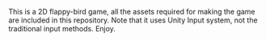 This is a 2D flappy-bird game, all the assets required for making the game are included in this repository. Note that it uses Unity Input system, not the traditional input methods.
Enjoy.
